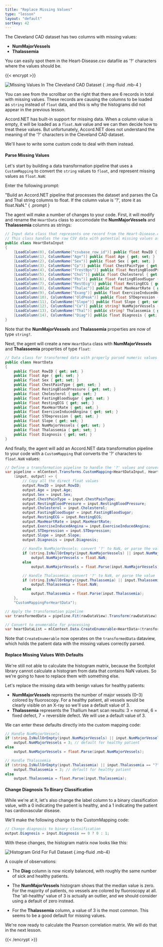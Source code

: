 ```yaml
---
title: "Replace Missing Values"
type: "lesson"
layout: "default"
sortkey: 42
---
```


The Cleveland CAD dataset has two columns with missing values:
- **NumMajorVessels**
- **Thalassemia** 

You can easily spot them in the Heart-Disease.csv datafile as '?' characters where the values should be.

{{< encrypt >}}

![Missing Values In The Cleveland CAD Dataset](../img/missing.jpg)
{ .img-fluid .mb-4 }

You can see from the scrollbar on the right that there are 6 records in total with missing values. These records are causing the columns to be loaded as `string` instead of `float` data, and this is why the histograms did not appear in the previous lesson.

Accord.NET has built-in support for missing data. When a column value is empty, it will be loaded as a `float.NaN` value and we can then decide how to treat these values. But unfortunately, Accord.NET does not understand the meaning of the '?' characters in the Cleveland CAD dataset. 

We'll have to write some custom code to deal with them instead. 

#### Parse Missing Values

Let's start by building a data transformation pipeline that uses a `CustomMapping` to convert the `string` values to `float`, and represent missing values as `float.NaN`: 

Enter the following prompt:

"Build an Accord.NET pipeline that processes the dataset and parses the Ca and Thal string columns to float. If the column value is '?', store it as float.NaN."
{ .prompt }

The agent will make a number of changes to your code. First, it will modify and rename the `HeartData` class to accomodate the **NumMajorVessels** and **Thalassemia** columns as strings:

```csharp
// Input data class that represents one record from the Heart-Disease.csv file
// This class handles the raw CSV data with potential missing values as '?'
public class HeartDataInput
{
    [LoadColumn(0), ColumnName("csvbase_row_id")] public float RowID { get; set; }
    [LoadColumn(1), ColumnName("Age")] public float Age { get; set; }
    [LoadColumn(2), ColumnName("Sex")] public float Sex { get; set; }
    [LoadColumn(3), ColumnName("Cp")] public float ChestPainType { get; set; }
    [LoadColumn(4), ColumnName("TrestBps")] public float RestingBloodPressure { get; set; }
    [LoadColumn(5), ColumnName("Chol")] public float Cholesterol { get; set; }
    [LoadColumn(6), ColumnName("Fbs")] public float FastingBloodSugar { get; set; }
    [LoadColumn(7), ColumnName("RestEcg")] public float RestingECG { get; set; }
    [LoadColumn(8), ColumnName("Thalac")] public float MaxHeartRate { get; set; }
    [LoadColumn(9), ColumnName("Exang")] public float ExerciseInducedAngina { get; set; }
    [LoadColumn(10), ColumnName("OldPeak")] public float STDepression { get; set; }
    [LoadColumn(11), ColumnName("Slope")] public float Slope { get; set; }
    [LoadColumn(12), ColumnName("Ca")] public string? NumMajorVessels { get; set; }
    [LoadColumn(13), ColumnName("Thal")] public string? Thalassemia { get; set; }
    [LoadColumn(14), ColumnName("Diag")] public float Diagnosis { get; set; }
}
```

Note that the **NumMajorVessels** and **Thalassemia** properties are now of type `string?`. 

Next, the agent will create a new `HeartData` class with **NumMajorVessels** and **Thalassemia** properties of type `float`:

```csharp
// Data class for transformed data with properly parsed numeric values
public class HeartData
{
    public float RowID { get; set; }
    public float Age { get; set; }
    public float Sex { get; set; }
    public float ChestPainType { get; set; }
    public float RestingBloodPressure { get; set; }
    public float Cholesterol { get; set; }
    public float FastingBloodSugar { get; set; }
    public float RestingECG { get; set; }
    public float MaxHeartRate { get; set; }
    public float ExerciseInducedAngina { get; set; }
    public float STDepression { get; set; }
    public float Slope { get; set; }
    public float NumMajorVessels { get; set; }
    public float Thalassemia { get; set; }
    public float Diagnosis { get; set; }
}
```

And finally, the agent will add an Accord.NET data transformation pipeline to your code with a `CustomMapping` that converts the '?' characters to `float.NaN` values:

```csharp
// Define a transformation pipeline to handle the '?' values and convert to float.NaN
var pipeline = mlContext.Transforms.CustomMapping<HeartDataInput, HeartData>(
    (input, output) => {
        // Copy all the direct float values
        output.RowID = input.RowID;
        output.Age = input.Age;
        output.Sex = input.Sex;
        output.ChestPainType = input.ChestPainType;
        output.RestingBloodPressure = input.RestingBloodPressure;
        output.Cholesterol = input.Cholesterol;
        output.FastingBloodSugar = input.FastingBloodSugar;
        output.RestingECG = input.RestingECG;
        output.MaxHeartRate = input.MaxHeartRate;
        output.ExerciseInducedAngina = input.ExerciseInducedAngina;
        output.STDepression = input.STDepression;
        output.Slope = input.Slope;
        output.Diagnosis = input.Diagnosis;
        
        // Handle NumMajorVessels: convert '?' to NaN, or parse the value
        if (string.IsNullOrEmpty(input.NumMajorVessels) || input.NumMajorVessels == "?")
            output.NumMajorVessels = float.NaN;
        else
            output.NumMajorVessels = float.Parse(input.NumMajorVessels);

        // Handle Thalassemia: convert '?' to NaN, or parse the value
        if (string.IsNullOrEmpty(input.Thalassemia) || input.Thalassemia == "?")
            output.Thalassemia = float.NaN;
        else
            output.Thalassemia = float.Parse(input.Thalassemia);
    },
    "CustomMappingForHeartData");

// Apply the transformation pipeline
var transformedData = pipeline.Fit(rawDataView).Transform(rawDataView);

// Convert to enumerable for processing
var heartDataList = mlContext.Data.CreateEnumerable<HeartData>(transformedData, reuseRowObject: false).ToList();
```

Note that `CreateEnumerable` now operates on the `transformedData` dataview, which holds the patient data with the missing values correctly parsed. 

#### Replace Missing Values With Defaults

We're still not able to calculate the histogram matrix, because the Scottplot library cannot calculate a histogram from data that contains NaN values. So we're going to have to replace them with something else. 

Let's replace the missing data with benign values for healthy patients:

- **NumMajorVessels** represents the number of major vessels (0–3) colored by fluoroscopy. For a healthy patient, all vessels would be clearly visible on an X-ray so we'll use a default value of 3.
- **Thalassemia** represents the Thallium heart scan results: 3 = normal, 6 = fixed defect, 7 = reversible defect. We will use a default value of 3.

We can enter these defaults directly into the custom mapping code:

```csharp
// Handle NumMajorVessels
if (string.IsNullOrEmpty(input.NumMajorVessels) || input.NumMajorVessels == "?")
    output.NumMajorVessels = 3; // default for healthy patient
else
    output.NumMajorVessels = float.Parse(input.NumMajorVessels);

// Handle Thalassemia
if (string.IsNullOrEmpty(input.Thalassemia) || input.Thalassemia == "?")
    output.Thalassemia = 3; // default for healthy patient
else
    output.Thalassemia = float.Parse(input.Thalassemia);
```

#### Change Diagnosis To Binary Classification

While we're at it, let's also change the label column to a binary classification value, with a 0 indicating the patient is healthy, and a 1 indicating the patient has cardiovascular disease. 

We'll make the following change to the CustomMapping code:


```csharp
// Change diagnosis to binary classification
output.Diagnosis = input.Diagnosis == 0 ? 0 : 1;
```

With these changes, the histogram matrix now looks like this:

![Histogram Grid For Full Dataset](../img/histograms-2.png)
{.img-fluid .mb-4}

A couple of observations:

- The **Diag** column is now nicely balanced, with roughly the same number of sick and healthy patients. 

- The **NumMajorVessels** histogram shows that the median value is zero. For the majority of patients, no vessels are colored by fluoroscopy at all. The 'all-healthy' value of 3 is actually an outlier, and we should consider using a default of zero instead.

- For the **Thalassemia** column, a value of 3 is the most common. This seems to be a good default for missing values. 

We're now ready to calculate the Pearson correlation matrix. We will do that in the next lesson. 

{{< /encrypt >}}
